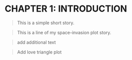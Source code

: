 # CHAPTER 1: INTRODUCTION

> This is a simple short story.

> This is a line of my space-invasion plot story.

> add additional text

> Add love triangle plot